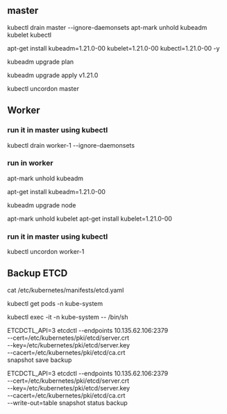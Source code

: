 ## master

kubectl drain master --ignore-daemonsets
apt-mark unhold kubeadm kubelet kubectl

apt-get install kubeadm=1.21.0-00 kubelet=1.21.0-00 kubectl=1.21.0-00 -y

kubeadm upgrade plan

kubeadm upgrade apply v1.21.0

kubectl uncordon master

## Worker

### run it in master using kubectl
kubectl drain worker-1 --ignore-daemonsets

### run in worker
apt-mark unhold kubeadm

apt-get install kubeadm=1.21.0-00

kubeadm upgrade node

apt-mark unhold kubelet
apt-get install kubelet=1.21.0-00

### run it in master using kubectl
kubectl uncordon worker-1



## Backup ETCD

cat /etc/kubernetes/manifests/etcd.yaml

kubectl get pods -n kube-system

kubectl exec -it -n kube-system <etcd-pod-name> -- /bin/sh



ETCDCTL_API=3 etcdctl --endpoints 10.135.62.106:2379 \
  --cert=/etc/kubernetes/pki/etcd/server.crt \
  --key=/etc/kubernetes/pki/etcd/server.key \
  --cacert=/etc/kubernetes/pki/etcd/ca.crt \
snapshot save backup



ETCDCTL_API=3 etcdctl --endpoints 10.135.62.106:2379 \
  --cert=/etc/kubernetes/pki/etcd/server.crt \
  --key=/etc/kubernetes/pki/etcd/server.key \
  --cacert=/etc/kubernetes/pki/etcd/ca.crt \
--write-out=table snapshot status backup

